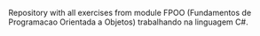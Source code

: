 Repository with all exercises from module FPOO (Fundamentos 
de Programacao Orientada a Objetos) trabalhando na linguagem C#.
